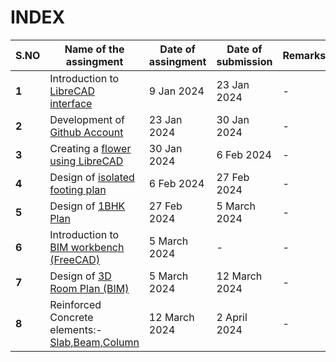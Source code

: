 # INDEX
| S.NO | Name of the assingment | Date of assingment | Date of submission | Remarks |
| ---- | ---- | ---- | ---- | ---- |
|**1**|Introduction to [LibreCAD interface](https://github.com/naveenkpareek/CADLAB-WORK-/blob/main/LAB%20ASSIGNMENT%20REPORT/Introduction%20to%20LibraCAD%20interface.md)|9 Jan 2024| 23 Jan 2024|-|
|**2**|Development of [Github Account](https://github.com/naveenkpareek/CADLAB-WORK-/blob/main/LAB%20ASSIGNMENT%20REPORT/Github%20account.md) |23 Jan 2024|30 Jan 2024|-|
|**3**|Creating a [flower using LibreCAD](https://github.com/naveenkpareek/CADLAB-WORK-/blob/main/LAB%20ASSIGNMENT%20REPORT/Creating%20a%20flower%20using%20LibreCAD.MD)|30 Jan 2024|6 Feb 2024|-|
|**4**|Design of [isolated footing plan](https://github.com/naveenkpareek/CADLAB-WORK-/blob/main/LAB%20ASSIGNMENT%20REPORT/Footing%20Plan%20using%20LibreCAD.md)|6 Feb 2024|27 Feb 2024|-|
|**5**|Design of [1BHK Plan](https://github.com/naveenkpareek/CADLAB-WORK-/blob/main/LAB%20ASSIGNMENT%20REPORT/Design%20of%201BHK%20plan.md)|27 Feb 2024|5 March 2024|-|
|**6**|Introduction to [BIM workbench (FreeCAD)](https://github.com/naveenkpareek/CADLAB-WORK-/blob/main/LAB%20ASSIGNMENT%20REPORT/Introduction%20to%20BIM%20workbench%20(FreeCAD).md)|5 March 2024|-|-|
|**7**|Design of [3D Room Plan (BIM)](https://github.com/naveenkpareek/CADLAB-WORK-/blob/main/LAB%20ASSIGNMENT%20REPORT/3D%20Room%20Plan%20using%20FreeCAD%20(BIM).md)|5 March 2024|12 March 2024|-|
|**8**|Reinforced Concrete elements:- [Slab,Beam,Column](https://github.com/naveenkpareek/CADLAB-WORK-/blob/main/LAB%20ASSIGNMENT%20REPORT/slab%2Ccolumn%2Cbeam.md)|12 March 2024|2 April 2024|-|
